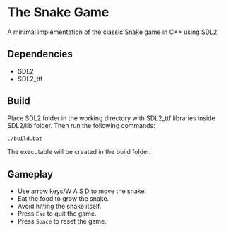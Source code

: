 # The Snake Game
A minimal implementation of the classic Snake game in C++ using SDL2.

## Dependencies
- SDL2
- SDL2_ttf

## Build
Place SDL2 folder in the working directory with SDL2_ttf libraries inside SDL2/lib folder. Then run the following commands:
```bat
./build.bat
```
The executable will be created in the build folder.

## Gameplay
- Use arrow keys/W A S D to move the snake.
- Eat the food to grow the snake.
- Avoid hitting the snake itself.
- Press `Esc` to quit the game.
- Press `Space` to reset the game.